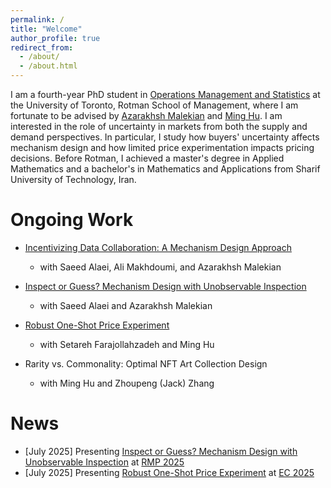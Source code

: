 ```yaml
---
permalink: /
title: "Welcome"
author_profile: true
redirect_from: 
  - /about/
  - /about.html
---
```


I am a fourth-year PhD student in [Operations Management and Statistics](https://www.rotman.utoronto.ca/programs/phd-program/major-areas-of-study/opm-accordions/) at the University of Toronto, Rotman School of Management, where I am fortunate to be advised by [Azarakhsh Malekian](https://discover.research.utoronto.ca/22380-azarakhsh-malekian) and [Ming Hu](https://discover.research.utoronto.ca/21567-ming-hu). I am interested in the role of uncertainty in markets from both the supply and demand perspectives. In particular, I study how buyers' uncertainty affects mechanism design and how limited price experimentation impacts pricing decisions. Before Rotman, I achieved a master's degree in Applied Mathematics and a bachelor's in Mathematics and Applications from Sharif University of Technology, Iran. 

Ongoing Work
======
- [Incentivizing Data Collaboration: A Mechanism Design Approach](https://papers.ssrn.com/sol3/papers.cfm?abstract_id=5297868)
  - with Saeed Alaei, Ali Makhdoumi, and Azarakhsh Malekian
       
- [Inspect or Guess? Mechanism Design with Unobservable Inspection](https://papers.ssrn.com/sol3/papers.cfm?abstract_id=5146874)
  - with Saeed Alaei and Azarakhsh Malekian

- [Robust One-Shot Price Experiment](https://papers.ssrn.com/sol3/papers.cfm?abstract_id=4899852)
  - with Setareh Farajollahzadeh and Ming Hu
 
- Rarity vs. Commonality: Optimal NFT Art Collection Design
  - with Ming Hu and Zhoupeng (Jack) Zhang
 

News
======
- [July 2025] Presenting [Inspect or Guess? Mechanism Design with Unobservable Inspection](https://papers.ssrn.com/sol3/papers.cfm?abstract_id=5146874) at [RMP 2025](https://business.columbia.edu/2025-informs-conference)
- [July 2025] Presenting [Robust One-Shot Price Experiment](https://papers.ssrn.com/sol3/papers.cfm?abstract_id=4899852) at [EC 2025](https://ec25.sigecom.org/)
